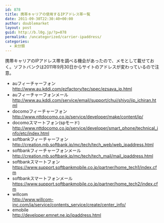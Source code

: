 ```yaml
---
id: 878
title: 携帯キャリアの使用するIPアドレス帯一覧
date: 2011-09-30T22:30:40+00:00
author: doublemarket
layout: post
guid: http://b.l0g.jp/?p=878
permalink: /uncategorized/carrier-ipaddress/
categories:
  - 未分類
---
```


携帯キャリアのIPアドレス帯を調べる機会があったので、メモとして載せておく。ソフトバンクは2011年9月30日からサイトのアドレスが変わっているので注意。

  * auフィーチャーフォン  
    <a href="http://www.au.kddi.com/ezfactory/tec/spec/ezsava_ip.html" target="_blank">http://www.au.kddi.com/ezfactory/tec/spec/ezsava_ip.html</a>
  * auフィーチャーフォンメール  
    <a href="http://www.au.kddi.com/service/email/support/chui/shiyo/iip_ichiran.html " target="_blank">http://www.au.kddi.com/service/email/support/chui/shiyo/iip_ichiran.html</a>
  * docomoフィーチャーフォン  
    <a href="http://www.nttdocomo.co.jp/service/developer/make/content/ip/ " target="_blank">http://www.nttdocomo.co.jp/service/developer/make/content/ip/</a>
  * docomoスマートフォン(spモード)  
    <a href="http://www.nttdocomo.co.jp/service/developer/smart_phone/technical_info/etc/index.html " target="_blank">http://www.nttdocomo.co.jp/service/developer/smart_phone/technical_info/etc/index.html</a>
  * softbankフィーチャーフォン  
    <a href="http://creation.mb.softbank.jp/mc/tech/tech_web/web_ipaddress.html " target="_blank">http://creation.mb.softbank.jp/mc/tech/tech_web/web_ipaddress.html</a>
  * softbankフィーチャーフォンメール  
    <a href="http://creation.mb.softbank.jp/mc/tech/tech_mail/mail_ipaddress.html " target="_blank">http://creation.mb.softbank.jp/mc/tech/tech_mail/mail_ipaddress.html</a>
  * softbankスマートフォン  
    <a href="https://www.support.softbankmobile.co.jp/partner/home_tech1/index.cfm " target="_blank">https://www.support.softbankmobile.co.jp/partner/home_tech1/index.cfm</a>
  * softbankスマートフォンメール  
    <a href="https://www.support.softbankmobile.co.jp/partner/home_tech2/index.cfm " target="_blank">https://www.support.softbankmobile.co.jp/partner/home_tech2/index.cfm</a>
  * willcom  
    <a href="http://www.willcom-inc.com/ja/service/contents_service/create/center_info/ " target="_blank">http://www.willcom-inc.com/ja/service/contents_service/create/center_info/</a>
  * emobile  
     <a href="http://developer.emnet.ne.jp/ipaddress.html" target="_blank">http://developer.emnet.ne.jp/ipaddress.html</a>

